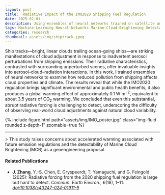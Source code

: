 ```yaml
---
layout: post
title:  Radiative Impact of the IMO2020 Shipping Fuel Regulation
date: 2025-02-01
description: Using ensembles of neural networks trained on satellite and reanalysis to quantify the .
tags: Machine-Learning Neural-Networks Marine-Cloud-Brightening Detectability
categories: research
thumbnail: assets/img/shiptrack.jpeg
---
```


Ship tracks—bright, linear clouds trailing ocean-going ships—are striking manifestations of cloud adjustment in response to inadvertent aerosol perturbations from shipping emissions. Their radiative characteristics, contrasted with surrounding unperturbed scenes, offer invaluable insights into aerosol–cloud–radiation interactions. In this work, I trained ensembles of neural networks to examine how reduced pollution from shipping affects cloud properties and climate. The results reveal that while the IMO2020 regulation brings significant environmental and public health benefits, it also produces a global warming effect of approximately 0.1 W m<sup>−2</sup>, equivalent to about 3.5 years of CO<sub>2</sub> warming. We concluded that even this substantial, abrupt radiative forcing is challenging to detect, underscoring the difficulty of observing real-world cloud adjustments against natural cloud variability. 

<div class="row mt-3">
    <div class="col-sm mt-3 mt-md-0">
        {% include figure.html path="assets/img/IMO_poster.jpg" class="img-fluid rounded z-depth-1" zoomable=true %}
    </div>
</div>


<hr>
> This study raises concerns about accelerated warming associated with future emission regulations and the detectability of Marine Cloud Brightening (MCB) as a geoengineering proposal.

#### Related Publications
- **J. Zhang**, Y.-S. Chen, E. Gryspeerdt, T. Yamaguchi, and G. Feingold (2025): Radiative forcing from the 2020 shipping fuel regulation is large but hard to detect. _Commun. Earth Environ._, 6(18), 1–11. [*doi:10.1038/s43247-024-01911-9*](https://doi.org/10.1038/s43247-024-01911-9)


